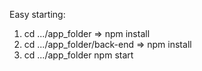 Easy starting:
1. cd .../app_folder => npm install
2. cd .../app_folder/back-end => npm install
3. cd .../app_folder npm start